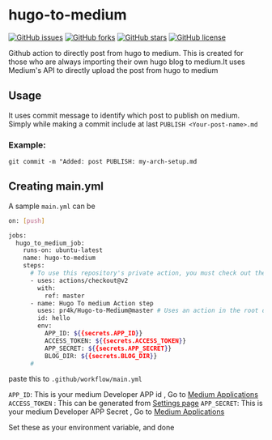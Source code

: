 # hugo-to-medium

[![GitHub issues](https://img.shields.io/github/issues/pr4k/hugo-to-medium)](https://github.com/pr4k/hugo-to-medium/issues)
[![GitHub forks](https://img.shields.io/github/forks/pr4k/hugo-to-medium)](https://github.com/pr4k/hugo-to-medium/network)
[![GitHub stars](https://img.shields.io/github/stars/pr4k/hugo-to-medium)](https://github.com/pr4k/hugo-to-medium/stargazers)
[![GitHub license](https://img.shields.io/github/license/pr4k/hugo-to-medium)](https://github.com/pr4k/hugo-to-medium)


Github action to directly post from hugo to medium.
This is created for those who are always importing their own hugo blog to medium.It uses Medium's API to directly upload the post from hugo to medium

## Usage

It uses commit message to identify which post to publish on medium.
Simply while making a commit include at last `PUBLISH <Your-post-name>.md`

### Example:
`git commit -m "Added: post PUBLISH: my-arch-setup.md`

## Creating main.yml

A sample `main.yml` can be
```bash
on: [push]

jobs:
  hugo_to_medium_job:
    runs-on: ubuntu-latest
    name: hugo-to-medium
    steps:
      # To use this repository's private action, you must check out the repository
      - uses: actions/checkout@v2
        with:
          ref: master
      - name: Hugo To medium Action step 
        uses: pr4k/Hugo-to-Medium@master # Uses an action in the root directory
        id: hello
        env:
          APP_ID: ${{secrets.APP_ID}}
          ACCESS_TOKEN: ${{secrets.ACCESS_TOKEN}}
          APP_SECRET: ${{secrets.APP_SECRET}}
          BLOG_DIR: ${{secrets.BLOG_DIR}}
      #
```
paste this to `.github/workflow/main.yml` 

`APP_ID`: This is your medium Developer APP id , Go to [Medium Applications](https://medium.com/me/applications)
`ACCESS_TOKEN` : This can be generated from [Settings page](https://medium.com/me/settings)
`APP_SECRET`: This is your medium Developer APP Secret , Go to [Medium Applications](https://medium.com/me/applications)

Set these as your environment variable, and done

